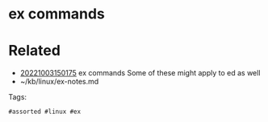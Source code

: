 # ex commands

# Related

- [20221003150175](/zet/20221003150175/README.md) ex commands  Some of these might apply to ed as well
- ~/kb/linux/ex-notes.md

Tags:

    #assorted #linux #ex
